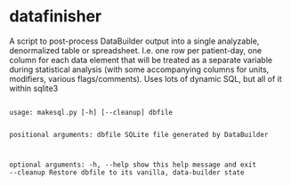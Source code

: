 # datafinisher
A script to post-process DataBuilder output into a single analyzable, denormalized table or spreadsheet. I.e. one row per patient-day, one column for each data element that will be treated as a separate variable during statistical analysis (with some accompanying columns for units, modifiers, various flags/comments). Uses lots of dynamic SQL, but all of it within sqlite3

<code>
usage: makesql.py [-h] [--cleanup] dbfile

positional arguments:
  dbfile      SQLite file generated by DataBuilder

optional arguments:
  -h, --help  show this help message and exit
  --cleanup   Restore dbfile to its vanilla, data-builder state
</code>

